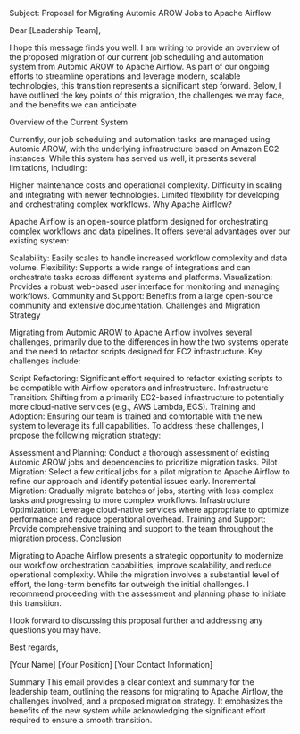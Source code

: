 Subject: Proposal for Migrating Automic AROW Jobs to Apache Airflow

Dear [Leadership Team],

I hope this message finds you well. I am writing to provide an overview of the proposed migration of our current job scheduling and automation system from Automic AROW to Apache Airflow. As part of our ongoing efforts to streamline operations and leverage modern, scalable technologies, this transition represents a significant step forward. Below, I have outlined the key points of this migration, the challenges we may face, and the benefits we can anticipate.

Overview of the Current System

Currently, our job scheduling and automation tasks are managed using Automic AROW, with the underlying infrastructure based on Amazon EC2 instances. While this system has served us well, it presents several limitations, including:

Higher maintenance costs and operational complexity.
Difficulty in scaling and integrating with newer technologies.
Limited flexibility for developing and orchestrating complex workflows.
Why Apache Airflow?

Apache Airflow is an open-source platform designed for orchestrating complex workflows and data pipelines. It offers several advantages over our existing system:

Scalability: Easily scales to handle increased workflow complexity and data volume.
Flexibility: Supports a wide range of integrations and can orchestrate tasks across different systems and platforms.
Visualization: Provides a robust web-based user interface for monitoring and managing workflows.
Community and Support: Benefits from a large open-source community and extensive documentation.
Challenges and Migration Strategy

Migrating from Automic AROW to Apache Airflow involves several challenges, primarily due to the differences in how the two systems operate and the need to refactor scripts designed for EC2 infrastructure. Key challenges include:

Script Refactoring: Significant effort required to refactor existing scripts to be compatible with Airflow operators and infrastructure.
Infrastructure Transition: Shifting from a primarily EC2-based infrastructure to potentially more cloud-native services (e.g., AWS Lambda, ECS).
Training and Adoption: Ensuring our team is trained and comfortable with the new system to leverage its full capabilities.
To address these challenges, I propose the following migration strategy:

Assessment and Planning: Conduct a thorough assessment of existing Automic AROW jobs and dependencies to prioritize migration tasks.
Pilot Migration: Select a few critical jobs for a pilot migration to Apache Airflow to refine our approach and identify potential issues early.
Incremental Migration: Gradually migrate batches of jobs, starting with less complex tasks and progressing to more complex workflows.
Infrastructure Optimization: Leverage cloud-native services where appropriate to optimize performance and reduce operational overhead.
Training and Support: Provide comprehensive training and support to the team throughout the migration process.
Conclusion

Migrating to Apache Airflow presents a strategic opportunity to modernize our workflow orchestration capabilities, improve scalability, and reduce operational complexity. While the migration involves a substantial level of effort, the long-term benefits far outweigh the initial challenges. I recommend proceeding with the assessment and planning phase to initiate this transition.

I look forward to discussing this proposal further and addressing any questions you may have.

Best regards,

[Your Name]
[Your Position]
[Your Contact Information]

Summary
This email provides a clear context and summary for the leadership team, outlining the reasons for migrating to Apache Airflow, the challenges involved, and a proposed migration strategy. It emphasizes the benefits of the new system while acknowledging the significant effort required to ensure a smooth transition.